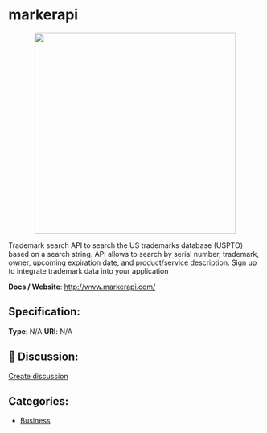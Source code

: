 # markerapi
<p align="center">
    <img width="400" src="https://raw.githubusercontent.com/apis-list/apis-list/apis/markerapi/logo_256x256.png" />
</p>

Trademark search API to search the US trademarks database (USPTO) based on a search string. API allows to search by serial number, trademark, owner, upcoming expiration date, and product/service description. Sign up to integrate trademark data into your application

**Docs / Website**: http://www.markerapi.com/

## Specification:
**Type**:  N/A 
**URI**:  N/A 

## 💬 Discussion:
[Create discussion](link)

## Categories:
- [Business](https://github.com/apis-list/apis-list#business)





